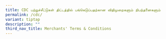 ```yaml
---
title: CDC பற்றுச்சீட்டுகள் திட்டத்தில் பங்கெடுப்பதற்கான விதிமுறைகளும் நிபந்தனைகளும்
permalink: /cdc/
variant: tiptap
description: ""
third_nav_title: Merchants' Terms & Conditions
---
```

